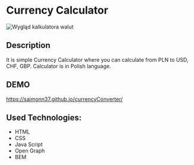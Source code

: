 # Currency Calculator
![Wygląd kalkulatora walut](https://postimg.cc/14ny1H7v)
## Description
It is simple Currency Calculator where you can calculate from PLN to USD, CHF, GBP. Calculator is in Polish language.
## DEMO
https://saimonn37.github.io/currencyConverter/
## Used Technologies:
- HTML
- CSS
- Java Script
- Open Graph
- BEM